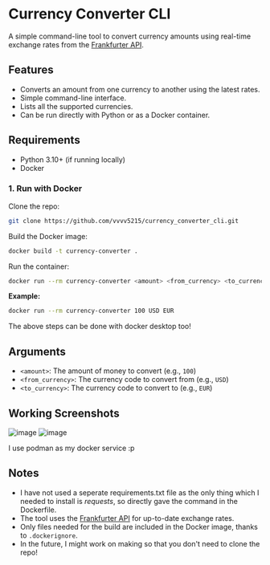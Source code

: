 # Currency Converter CLI

A simple command-line tool to convert currency amounts using real-time exchange rates from the [Frankfurter API](https://www.frankfurter.app/).

## Features

- Converts an amount from one currency to another using the latest rates.
- Simple command-line interface.
- Lists all the supported currencies.
- Can be run directly with Python or as a Docker container.

## Requirements

- Python 3.10+ (if running locally)
- Docker

### 1. Run with Docker

Clone the repo:
```sh
git clone https://github.com/vvvv5215/currency_converter_cli.git
```

Build the Docker image:
```sh
docker build -t currency-converter .
```

Run the container:
```sh
docker run --rm currency-converter <amount> <from_currency> <to_currency>
```

**Example:**
```sh
docker run --rm currency-converter 100 USD EUR
```

The above steps can be done with docker desktop too!

## Arguments

- `<amount>`: The amount of money to convert (e.g., `100`)
- `<from_currency>`: The currency code to convert from (e.g., `USD`)
- `<to_currency>`: The currency code to convert to (e.g., `EUR`)



## Working Screenshots
![image](https://github.com/user-attachments/assets/b9cde708-3b44-4433-abff-43d544fbb77a)
![image](https://github.com/user-attachments/assets/ab23c2f4-a916-482c-8a70-09ef07485b7e)

I use podman as my docker service :p




## Notes

- I have not used a seperate requirements.txt file as the only thing which I needed to install is *requests*, so directly gave the command in the Dockerfile.
- The tool uses the [Frankfurter API](https://www.frankfurter.app/) for up-to-date exchange rates.
- Only files needed for the build are included in the Docker image, thanks to `.dockerignore`.
- In the future, I might work on making so that you don't need to clone the repo!

